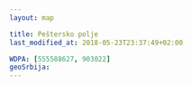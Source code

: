```yaml
---
layout: map

title: Peštersko polje
last_modified_at: 2018-05-23T23:37:49+02:00

WDPA: [555588627, 903022]
geoSrbija:
---
```

